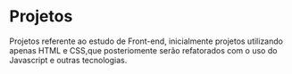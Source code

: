 # Projetos
Projetos referente ao estudo de Front-end, inicialmente projetos utilizando apenas HTML e CSS,que posteriomente serão refatorados com o uso do Javascript e outras tecnologias.
